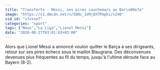 ```yaml
---
title: "Transferts - Messi, ses pires cauchemars au Bar\u00e7a"
image: "https://s1.dmcdn.net/v/SQNc_1VHj8XTPmpki/x240"
vid_id: "x7vsse7"
categories: "sport"
tags: ["News","La Liga","Lionel Messi"]
date: "2020-08-27T03:01:03+03:00"
---
```

Alors que Lionel Messi a annoncé vouloir quitter le Barça à ses dirigeants, retour sur ses pires échecs sous le maillot Blaugrana. Des déconvenues devenues plus fréquentes au fil du temps, jusqu'à l'ultime déroute face au Bayern (8-2).
